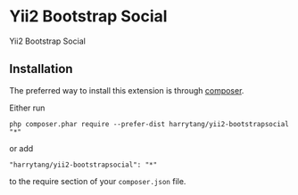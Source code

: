 Yii2 Bootstrap Social
=====================
Yii2 Bootstrap Social

Installation
------------

The preferred way to install this extension is through [composer](http://getcomposer.org/download/).

Either run

```
php composer.phar require --prefer-dist harrytang/yii2-bootstrapsocial "*"
```

or add

```
"harrytang/yii2-bootstrapsocial": "*"
```

to the require section of your `composer.json` file.